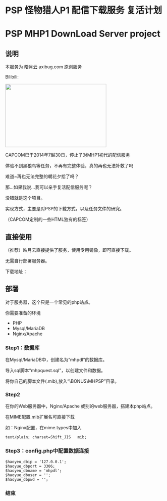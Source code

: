 # PSP 怪物猎人P1 配信下载服务 复活计划

# PSP MHP1 DownLoad Server project

## 说明

本服务为 皓月云 axibug.com 原创服务

Bilibili:

<a href="https://www.bilibili.com/video/BV1X5411W7gu/" title=""><img width = "320" height = "200"  src="https://i1.hdslb.com/bfs/archive/edf355f68cfe8e836230fd73282da1cf36f7a8c8.jpg@320w_200h_1c_!web-space-upload-video.webp" alt="" /></a>

CAPCOM已于2014年7越30日，停止了对MHP1初代的配信服务

体验不到黑狼鸟等任务，不再有完整体验，真的再也无法补救了吗

难道~再也无法完整的朝花夕拾了吗？

那...如果我说...我可以亲手复活配信服务呢？

没错就是这个项目。

实现方式，主要是对PSP的下载方式，以及任务文件的研究。

（CAPCOM定制的一些HTML独有的标签）

## 直接使用

（推荐）皓月云直接提供了服务，使用专用镜像，即可直接下载。

无需自行部署服务器。

下载地址：

## 部署

对于服务器，这个只是一个常见的php站点。

你需要准备的环境

  * PHP
  * Mysql/MariaDB
  * Nginx/Apache

### Step1：数据库

在Mysql/MariaDB中，创建名为“mhpdl”的数据库。

导入sql脚本“mhpquest.sql”，以创建文件和数据。

将你自己的脚本文件(.mib),放入“\BONUS\MHPSP”目录。

### Step2

在你的Web服务器中，Nginx/Apache 或别的web服务器，搭建本php站点。

在MIME配置.mib扩展名可直接下载

如：Nginx配置，在mime.types中加入

```
text/plain; charset=Shift_JIS   mib;
```

### Step3：config.php中配置数据连接

```
$haoyeu_dbip = '127.0.0.1';
$haoyue_dbport = 3306;
$haoyeu_dbname = 'mhpdl';
$haoyue_dbuser = '';
$haoyue_dbpwd = '';
```

### 结束